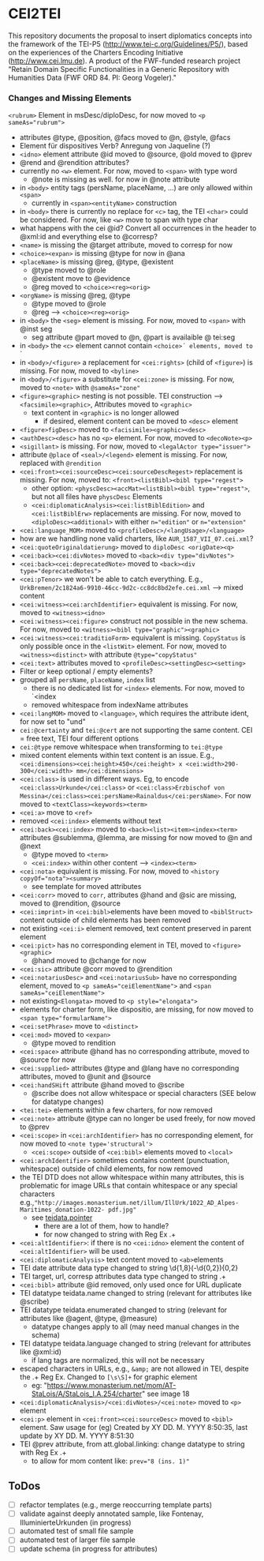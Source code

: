 # CEI2TEI
This repository documents the proposal to insert diplomatics concepts into the framework of the TEI-P5 (http://www.tei-c.org/Guidelines/P5/), based on the experiences of the Charters Encoding Initiative (http://www.cei.lmu.de).
A product of the FWF-funded research project "Retain Domain Specific Functionalities in a Generic Repository with Humanities Data (FWF ORD 84. PI: Georg Vogeler)."

### Changes and Missing Elements
`<rubrum>` Element in msDesc/diploDesc, for now moved to `<p sameAs="rubrum">`
  - attributes @type, @position, @facs moved to @n, @style, @facs
- Element für dispositives Verb? Anregung von Jaqueline (?)
- `<idno>` element attribute @id moved to @source, @old moved to @prev
- @rend and @rendition attributes?
- currently no `<w>` element. For now, moved to `<span>` with type word
    - @note is missing as well. for now in @note attribute
- in `<body>` entity tags (persName, placeName, ...) are only allowed within `<span>`
    - currently in `<span><entityName>` construction
- in `<body>` there is currently no replace for `<c>` tag, the TEI `<char>` could be considered. For now, like `<w>` move to span with type char
- what happens with the cei @id? Convert all occurrences in the header to @xml:id and everything else to @corresp?
- `<name>` is missing the @target attribute, moved to corresp for now
- `<choice><expan>` is missing @type for now in @ana
- `<placeName>` is missing @reg, @type, @existent
    - @type moved to @role
    - @existent move to @evidence
    - @reg moved to `<choice><reg><orig>`
- `<orgName>` is missing @reg, @type
    - @type moved to @role
    - @reg --> `<choice><reg><orig>`
- in `<body>` the `<seg>` element is missing. For now, moved to `<span>` with @inst seg
    - seg attribute @part moved to @n, @part is availaible @ tei:seg
- in `<body>` the `<c>` element cannot contain `<choice>´ elements, moved to `<span type="char">`
- in `<body>/<figure>` a replacement for `<cei:rights>` (child of `<figure>`) is missing. For now, moved to `<byline>`
- in `<body>/<figure>` a substitute for `<cei:zone>` is missing. For now, moved to `<note>` with `@sameAs="zone"`
- `<figure><graphic>` nesting is not possible. TEI construction --> `<facsimile><graphic>`, Attributes moved to `<graphic>`
    - text content in `<graphic>` is no longer allowed
        - if desired, element content can be moved to `<desc>` element
- `<figure>figDesc>` moved to `<facisimile><graphic><desc>`
- `<authDesc><desc>` has no `<p>` element. For now, moved to `<decoNote><p>`
- `<sigillant>` is missing. For now, moved to `<legalActor type="issuer">`
- attribute `@place` of `<seal>/<legend>` element is missing. For now, replaced with `@rendition`
- `<cei:front><cei:sourceDesc><cei:sourceDescRegest>` replacement is missing. For now, moved to: `<front><listBibl><bibl type="regest">`
    - other option: `<physcDesc><accMat><listBibl><bibl type="regest">`, but not all files have `physcDesc` Elements
    - `<cei:diplomaticAnalysis><cei:listBiblEdition>` and `<cei:listBiblErw>` replacements are missing. For now, moved to `<diploDesc><additional>` with either `n="edition"` or `n="extension"`
- `<cei:language_MOM>` moved to `<profileDesc>/<langUsage>/<language>`
- how are we handling none valid charters, like `AUR_1587_VII_07.cei.xml`?
- `<cei:quoteOriginaldatierung>` moved to `diploDesc <origDate><q>`
- `<cei:back><cei:divNotes>` moved to `<back><div type="divNotes">`
- `<cei:back><cei:deprecatedNote>` moved to `<back><div type="deprecatedNotes">`
- `<cei:pTenor>` we won't be able to catch everything. E.g., `UrkBremen/2c1824a6-9910-46cc-9d2c-cc8dc8bd2efe.cei.xml` --> mixed content
- `<cei:witness><cei:archIdentifier>` equivalent is missing. For now, moved to `<witness><idno>`
- `<cei:witness><cei:figure>` construct not possible in the new schema. For now, moved to `<witness><bibl type="graphic"><graphic>`
- `<cei:witness><cei:traditioForm>` equivalent is missing. `CopyStatus` is only possible once in the `<listWit>` element. For now, moved to `<witness><distinct>` with attribute `@type="copyStatus"`
- `<cei:text>` attributes moved to `<profileDesc><settingDesc><setting>`
- Filter or keep optional / empty elements?
- grouped all `persName`, `placeName`, `index` list
    - there is no dedicated list for `<index>` elements. For now, moved to `<list type="index"><item><index
    - removed whitespace from indexName attributes
- `<cei:langMOM>` moved to `<language>`, which requires the attribute ident, for now set to "und"
- `cei:@certainty` and `tei:@cert` are not supporting the same content. CEI = free text, TEI four different options
- `cei:@type` remove whitespace when transforming to `tei:@type`
- mixed content elements within text content is an issue. E.g., `<cei:dimensions><cei:height>450</cei:height> x <cei:width>290-300</cei:width> mm</cei:dimensions>`
- `<cei:class>` is used in different ways. Eg, to encode `<cei:class>Urkunde</cei:class>` or `<cei:class>Erzbischof von Messina</cei:class><cei:persName>Rainaldus</cei:persName>`. For now moved to `<textClass><keywords><term>`
- `<cei:a>` move to `<ref>` 
- removed `<cei:index>` elements without text
- `<cei:back><cei:index>` moved to `<back><list><item><index><term>` attributes @sublemma, @lemma, are missing for now moved to @n and @next
  - @type moved to `<term>`
  - `<cei:index>` within other content --> `<index><term>`
- `<cei:nota>` equivalent is missing. For now, moved to `<history copyOf="nota"><summary>`
  - see template for moved attributes
- `<cei:corr>` moved to `corr`, attributes @hand and @sic are missing, moved to @rendition, @source
- `<cei:imprint>` in `<cei:bibl>`elements have been moved to `<biblStruct>` content outside of child elements has been removed
- not existing `<cei:i>` element removed, text content preserved in parent element
- `<cei:pict>` has no corresponding element in TEI, moved to `<figure><graphic>`
  - @hand moved to @change for now
- `<cei:sic>` attribute @corr moved to @rendition
- `<cei:notariusDesc>` and `<cei:notariusSub>` have no corresponding element, moved to `<p sameAs="ceiElementName">` and `<span sameAs="ceiElementName">`
- not existing`<Elongata>` moved to `<p style="elongata">`
- elements for charter form, like dispositio, are missing, for now moved to `<span type="formularName">`
- `<cei:setPhrase>` move to `<distinct>`
- `<cei:mod>` moved to `<expan>`
  - @type moved to rendition
- `<cei:space>` attribute @hand has no corresponding attribute, moved to @source for now 
- `<cei:supplied>` attributes @type and @lang have no corresponding attributes, moved to @unit and @source
- `<cei:handSHift` attribute @hand moved to @scribe
  - @scribe does not allow whitespace or special characters (SEE below for datatype changes)
- `<tei:tei>` elements within a few charters, for now removed
- `<cei:note>` attribute @type can no longer be used freely, for now moved to @prev
- `<cei:scope>` in `<cei:archIdentifier>` has no corresponding element, for now moved to `<note type='structural'>`
  - `<cei:scope>` outside of `<cei:bibl>` elements moved to `<local>` 
- `<cei:archIdentifier>` sometimes contains content (punctuation, whitespace) outside of child elements, for now removed
- the TEI DTD does not allow whitespace within many attributes, this is problematic for image URLs that contain whitespace or any special characters e.g.,`"http://images.monasterium.net/illum/IllUrk/1022_AD_Alpes-Maritimes_donation-1022- pdf.jpg"`
  - see [teidata.pointer](https://tei-c.org/release/doc/tei-p5-doc/en/html/ref-teidata.pointer.html)
    - there are a lot of them, how to handle?
    - for now changed to string with Reg Ex .+
- `<cei:altIdentifier>`: if there is no `<cei:idno>` element the content of `<cei:altIdentifier>` will be used.
- `<cei:diplomaticAnalysis>` text content moved to `<ab>`elements
- TEI date attribute data type changed to string \d{1,8}(-\d{0,2}){0,2}
- TEI target, url, corresp attributes data type changed to string .+
- `<cei:bibl>` attribute @id removed, only used once for URL duplicate
- TEI datatype teidata.name changed to string (relevant for attributes like @scribe)
- TEI datatype teidata.enumerated changed to string (relevant for attributes like @agent, @type, @measure)
  - datatype changes apply to all (may need manual changes in the schema)
- TEI datatype teidata.language changed to string (relevant for attributes like @xml:id)
  - if lang tags are normalized, this will not be necessary
- escaped characters in URLs, e.g., `&amp;` are not allowed in TEI, despite the .+ Reg Ex. Changed to `[\s\S]+` for graphic element
  - eg: "https://www.monasterium.net/mom/AT-StaLois/A/StaLois_I.A.254/charter" see image 18
- `<cei:diplomaticAnalysis>/<cei:divNotes>/<cei:note>` moved to `<p>` element
- `<cei:p>` element in `<cei:front><cei:sourceDesc>` moved to `<bibl>` element. Saw usage for (eg) Created by XY DD. M. YYYY 8:50:35, last update by XY DD. M.
  YYYY 8:51:30 
- TEI @prev attribute, from att.global.linking: change datatype to string with Reg Ex .+
  - to allow for mom content like: `prev="8 (ins. 1)"`

## ToDos
- [ ] refactor templates (e.g., merge reoccurring template parts)
- [ ] validate against deeply annotated sample, like Fontenay, IlluminierteUrkunden (in progress) 
- [ ] automated test of small file sample
- [ ] automated test of larger file sample
- [ ] update schema (in progress for attributes)